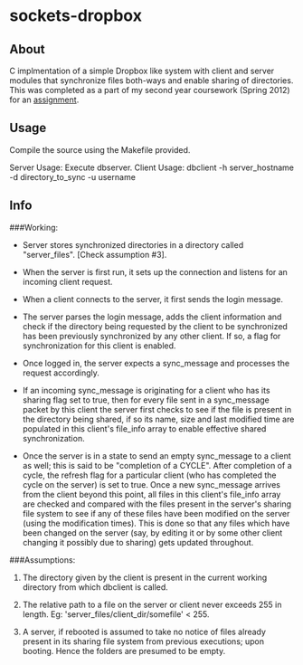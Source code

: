 sockets-dropbox
===============



About
-----

C implmentation of a simple Dropbox like system with client and server modules 
that synchronize files both-ways and enable sharing of directories. This was
completed as a part of my second year coursework (Spring 2012) for an
[assignment](http://www.cdf.toronto.edu/~csc209h/winter/posted_assignments/a4.shtml).



Usage
-----

Compile the source using the Makefile provided.

Server Usage: Execute dbserver.
Client Usage: dbclient -h server_hostname -d directory_to_sync -u username



Info
----

###Working:

 * Server stores synchronized directories in a directory called 
	"server_files". [Check assumption #3].

 * When the server is first run, it sets up the connection and listens
	for an incoming client request.

 * When a client connects to the server, it first sends the login message.

 * The server parses the login message, adds the client information and
	check if the directory being requested by the client to be synchronized
	has been previously synchronized by any other client. If so, a flag for
	synchronization for this client is enabled.

 * Once logged in, the server expects a sync\_message and processes the
   request accordingly.

  * If an incoming sync\_message is originating for a client who has 
  its sharing flag set to true, then for every file sent in a sync\_message
  packet by this client the server first checks to see if the file is
  present in the directory being shared, if so its name, size and last
  modified time are populated in this client's file\_info array to enable
  effective shared synchronization.
  

  * Once the server is in a state to send an empty sync\_message to a
  client as well; this is said to be "completion of a CYCLE". After
  completion of a cycle, the refresh flag for a particular client (who
  has completed the cycle on the server) is set to true. Once a new 
  sync\_message arrives from the client beyond this point, all files in 
  this client's file_info array are checked and compared with the files
  present in the server's sharing file system to see if any of these files
  have been modified on the server (using the modification times). This is
  done so that any files which have been changed on the server (say, by
  editing it or by some other client changing it possibly due to sharing)
  gets updated throughout.

###Assumptions:
 1. The directory given by the client is present in the current working 
	directory from which dbclient is called.
 
 2. The relative path to a file on the server or client never exceeds 255 in 
	length. Eg: 'server\_files/client_dir/somefile' < 255.

 3. A server, if rebooted is assumed to take no notice of files already
	present in its sharing file system from previous executions; upon booting. 
	Hence the folders are presumed to be empty.
